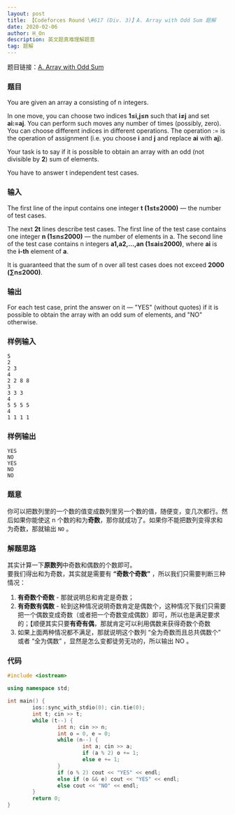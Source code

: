 ```yaml
---
layout: post
title: 【Codeforces Round \#617 (Div. 3)】A. Array with Odd Sum 题解
date: 2020-02-06
author: H_On
description: 英文题真难理解题意
tag: 题解
---
```


题目链接：[A. Array with Odd Sum](https://codeforces.com/contest/1296/problem/A)

### 题目
You are given an array a consisting of n integers.

In one move, you can choose two indices **1≤i,j≤n** such that **i≠j** and set **ai:=aj**. You can perform such moves any number of times (possibly, zero). You can choose different indices in different operations. The operation := is the operation of assignment (i.e. you choose **i** and **j** and replace **ai** with **aj**).

Your task is to say if it is possible to obtain an array with an odd (not divisible by **2**) sum of elements.

You have to answer t independent test cases.

### 输入
The first line of the input contains one integer **t (1≤t≤2000)** — the number of test cases.

The next **2t** lines describe test cases. The first line of the test case contains one integer **n (1≤n≤2000)** — the number of elements in a. The second line of the test case contains n integers **a1,a2,…,an (1≤ai≤2000)**, where **ai** is the **i-th** element of **a**.

It is guaranteed that the sum of n over all test cases does not exceed **2000 (∑n≤2000)**.

### 输出
For each test case, print the answer on it — "YES" (without quotes) if it is possible to obtain the array with an odd sum of elements, and "NO" otherwise.

### 样例输入
```
5
2
2 3
4
2 2 8 8
3
3 3 3
4
5 5 5 5
4
1 1 1 1
```

### 样例输出
```
YES
NO
YES
NO
NO
```

### 题意
你可以把数列里的一个数的值变成数列里另一个数的值，随便变，变几次都行。然后如果你能使这 n 个数的和为**奇数**，那你就成功了。如果你不能把数列变得求和为奇数，那就输出 `NO` 。

### 解题思路
其实计算一下**原数列**中奇数和偶数的个数即可。<br>
要我们得出和为奇数，其实就是需要有 **“奇数个奇数”** ，所以我们只需要判断三种情况：
1. **有奇数个奇数** - 那就说明总和肯定是奇数；
2. **有奇数有偶数** - 轮到这种情况说明奇数肯定是偶数个，这种情况下我们只需要把一个偶数变成奇数（或者把一个奇数变成偶数）即可，所以也是满足要求的；【顺便其实只要**有奇有偶**，那就肯定可以利用偶数来获得奇数个奇数
3. 如果上面两种情况都不满足，那就说明这个数列 “全为奇数而且总共偶数个” 或者 “全为偶数” ，显然是怎么变都徒劳无功的，所以输出 NO 。

### 代码
```c++
#include <iostream>

using namespace std;

int main() {
        ios::sync_with_stdio(0); cin.tie(0);
        int t; cin >> t;
        while (t--) {
                int n; cin >> n;
                int o = 0, e = 0;
                while (n--) {
                        int a; cin >> a;
                        if (a % 2) o += 1;
                        else e += 1;
                }
                if (o % 2) cout << "YES" << endl;
                else if (o && e) cout << "YES" << endl;
                else cout << "NO" << endl;
        }
        return 0;
}
```
